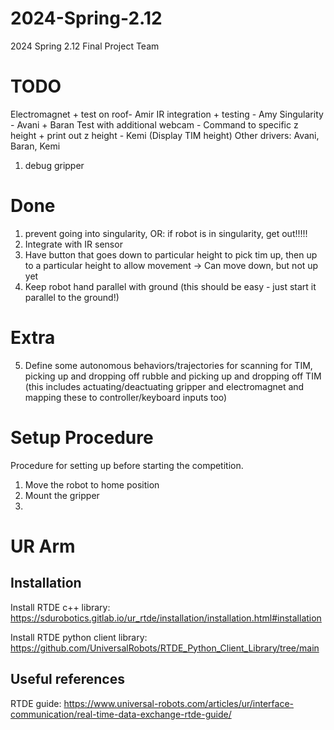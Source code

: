 # 2024-Spring-2.12
2024 Spring 2.12 Final Project Team


# TODO
Electromagnet + test on roof- Amir 
IR integration + testing - Amy
Singularity - Avani + Baran
Test with additional webcam - 
Command to specific z height + print out z height - Kemi (Display TIM height)
Other drivers: Avani, Baran, Kemi

1. debug gripper


# Done
1. prevent going into singularity, OR: if robot is in singularity, get out!!!!!
2. Integrate with IR sensor
3. Have button that goes down to particular height to pick tim up, then up to a particular height to allow movement -> Can move down, but not up yet
4. Keep robot hand parallel with ground (this should be easy - just start it parallel to the ground!)





# Extra
5. Define some autonomous behaviors/trajectories for scanning for TIM, picking up and dropping off rubble and picking up and dropping off TIM 
(this includes actuating/deactuating gripper and electromagnet and mapping these to controller/keyboard inputs too)


# Setup Procedure 
Procedure for setting up before starting the competition.

1. Move the robot to home position
2. Mount the gripper
3. 


# UR Arm
## Installation
Install RTDE c++ library: https://sdurobotics.gitlab.io/ur_rtde/installation/installation.html#installation

Install RTDE python client library: https://github.com/UniversalRobots/RTDE_Python_Client_Library/tree/main 


## Useful references
RTDE guide: https://www.universal-robots.com/articles/ur/interface-communication/real-time-data-exchange-rtde-guide/

